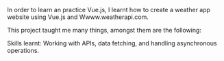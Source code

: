 In order to learn an practice Vue.js, I learnt how to create a weather app website using Vue.js and Wwww.weatherapi.com.

This project taught me many things, amongst them are the following: 

Skills learnt: Working with APIs, data fetching, and handling asynchronous operations.
